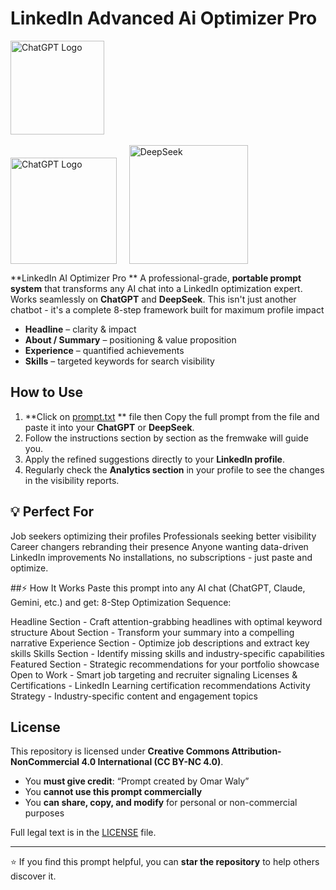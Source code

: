 # LinkedIn Advanced Ai Optimizer Pro
<p align="left">
 <img src="https://upload.wikimedia.org/wikipedia/commons/thumb/0/01/LinkedIn_Logo.svg/640px-LinkedIn_Logo.svg.png" alt="ChatGPT Logo" width="150">
  &nbsp; &nbsp; 
</p>

<p align="left">
  <img src="https://gpng.net/wp-content/uploads/ChatGPT-Logo-With-Text-PNG.png" 
       alt="ChatGPT Logo" width="170" style="display:inline; vertical-align: bottom;">
  &nbsp; &nbsp; 
  <img src="https://upload.wikimedia.org/wikipedia/commons/thumb/e/ec/DeepSeek_logo.svg/2560px-DeepSeek_logo.svg.png" 
       alt="DeepSeek" width="190" style="display:inline; vertical-align: bottom;">
</p>

**LinkedIn AI Optimizer Pro ** A professional-grade, **portable prompt system** that transforms any AI chat into a LinkedIn optimization expert. Works seamlessly on **ChatGPT** and **DeepSeek**. This isn't just another chatbot - it's a complete 8-step framework built for maximum profile impact

- **Headline** – clarity & impact  
- **About / Summary** – positioning & value proposition  
- **Experience** – quantified achievements  
- **Skills** – targeted keywords for search visibility  

## How to Use

1. **Click on [prompt.txt](./prompt.txt) ** file then Copy the full prompt from the file and paste it into your **ChatGPT** or **DeepSeek**.  
2. Follow the instructions section by section as the fremwake will guide you.  
3. Apply the refined suggestions directly to your **LinkedIn profile**.
4. Regularly check the **Analytics section** in your profile to see the changes in the visibility reports.

## 💡 Perfect For
Job seekers optimizing their profiles
Professionals seeking better visibility
Career changers rebranding their presence
Anyone wanting data-driven LinkedIn improvements
No installations, no subscriptions - just paste and optimize.


##⚡ How It Works
Paste this prompt into any AI chat (ChatGPT, Claude, Gemini, etc.) and get:
8-Step Optimization Sequence:

Headline Section - Craft attention-grabbing headlines with optimal keyword structure
About Section - Transform your summary into a compelling narrative
Experience Section - Optimize job descriptions and extract key skills
Skills Section - Identify missing skills and industry-specific capabilities
Featured Section - Strategic recommendations for your portfolio showcase
Open to Work - Smart job targeting and recruiter signaling
Licenses & Certifications - LinkedIn Learning certification recommendations
Activity Strategy - Industry-specific content and engagement topics

## License

This repository is licensed under **Creative Commons Attribution-NonCommercial 4.0 International (CC BY-NC 4.0)**.  

- You **must give credit**: “Prompt created by Omar Waly”  
- You **cannot use this prompt commercially**  
- You **can share, copy, and modify** for personal or non-commercial purposes  

Full legal text is in the [LICENSE](./LICENSE) file.


---

⭐ If you find this prompt helpful, you can **star the repository** to help others discover it.

